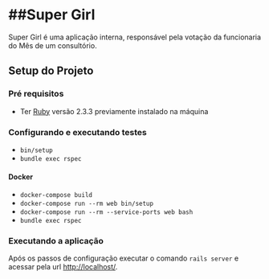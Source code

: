 ##Super Girl
======

Super Girl é uma aplicação interna, responsável pela votação da funcionaria do Mês de um consultório.

## Setup do Projeto

### Pré requisitos

 - Ter [Ruby](https://www.ruby-lang.org) versão 2.3.3 previamente instalado na máquina

### Configurando e executando testes

 - `bin/setup`
 - `bundle exec rspec`

#### Docker
 - `docker-compose build`
 - `docker-compose run --rm web bin/setup`
 - `docker-compose run --rm --service-ports web bash`
 - `bundle exec rspec`

### Executando a aplicação

Após os passos de configuração executar o comando `rails server` e acessar pela
url [http://localhost/](http://localhost/).
